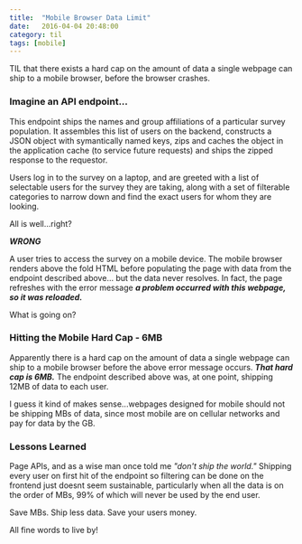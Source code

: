```yaml
---
title:  "Mobile Browser Data Limit"
date:   2016-04-04 20:48:00
category: til
tags: [mobile]
---
```


TIL that there exists a hard cap on the amount of data a single webpage can ship to a mobile browser, before the browser crashes.

### Imagine an API endpoint...

This endpoint ships the names and group affiliations of a particular survey population. It assembles this list of users on the backend, constructs a JSON object with symantically named keys, zips and caches the object in the application cache (to service future requests) and ships the zipped response to the requestor.

Users log in to the survey on a laptop, and are greeted with a list of selectable users for the survey they are taking, along with a set of filterable categories to narrow down and find the exact users for whom they are looking.

All is well...right?

***WRONG***

A user tries to access the survey on a mobile device. The mobile browser renders above the fold HTML before populating the page with data from the endpoint described above... but the data never resolves. In fact, the page refreshes with the error message ***a problem occurred with this webpage, so it was reloaded.***

What is going on?

### Hitting the Mobile Hard Cap - 6MB

Apparently there is a hard cap on the amount of data a single webpage can ship to a mobile browser before the above error message occurs. ***That hard cap is 6MB.*** The endpoint described above was, at one point, shipping 12MB of data to each user.

I guess it kind of makes sense...webpages designed for mobile should not be shipping MBs of data, since most mobile are on cellular networks and pay for data by the GB.

### Lessons Learned

Page APIs, and as a wise man once told me *"don't ship the world."* Shipping every user on first hit of the endpoint so filtering can be done on the frontend just doesnt seem sustainable, particularly when all the data is on the order of MBs, 99% of which will never be used by the end user.

Save MBs. Ship less data. Save your users money.

All fine words to live by!
